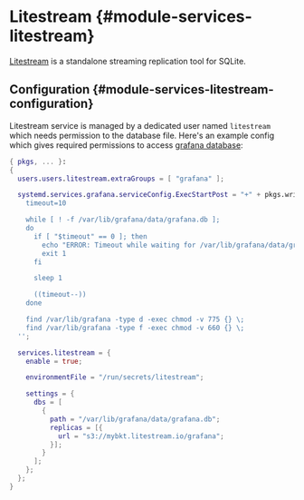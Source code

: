 # Litestream {#module-services-litestream}

[Litestream](https://litestream.io/) is a standalone streaming
replication tool for SQLite.

## Configuration {#module-services-litestream-configuration}

Litestream service is managed by a dedicated user named `litestream`
which needs permission to the database file. Here's an example config which gives
required permissions to access [grafana database](#opt-services.grafana.settings.database.path):
```nix
{ pkgs, ... }:
{
  users.users.litestream.extraGroups = [ "grafana" ];

  systemd.services.grafana.serviceConfig.ExecStartPost = "+" + pkgs.writeShellScript "grant-grafana-permissions" ''
    timeout=10

    while [ ! -f /var/lib/grafana/data/grafana.db ];
    do
      if [ "$timeout" == 0 ]; then
        echo "ERROR: Timeout while waiting for /var/lib/grafana/data/grafana.db."
        exit 1
      fi

      sleep 1

      ((timeout--))
    done

    find /var/lib/grafana -type d -exec chmod -v 775 {} \;
    find /var/lib/grafana -type f -exec chmod -v 660 {} \;
  '';

  services.litestream = {
    enable = true;

    environmentFile = "/run/secrets/litestream";

    settings = {
      dbs = [
        {
          path = "/var/lib/grafana/data/grafana.db";
          replicas = [{
            url = "s3://mybkt.litestream.io/grafana";
          }];
        }
      ];
    };
  };
}
```
